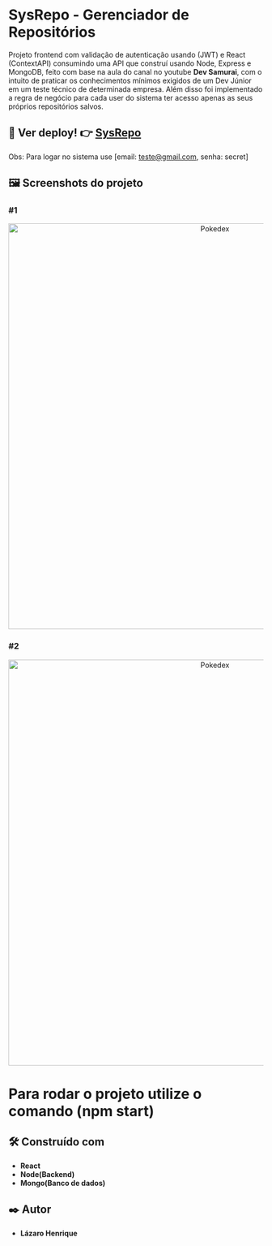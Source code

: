 # SysRepo - Gerenciador de Repositórios

Projeto frontend com validação de autenticação usando (JWT) e React (ContextAPI) consumindo uma API que construí usando Node, Express e MongoDB, feito com base na aula do canal no youtube **Dev Samurai**, com o intuito de praticar os conhecimentos mínimos exigidos de um Dev Júnior em um teste técnico de determinada empresa. Além disso 
foi implementado a regra de negócio para cada user do sistema ter acesso apenas as seus próprios repositórios salvos.

## 👀 Ver deploy! 👉 <a href="https://gerenciador-github-frontend-react.vercel.app/">SysRepo</a>
Obs: Para logar no sistema use [email: teste@gmail.com, senha: secret]

## 🖼 Screenshots do projeto

### #1
<p align="center">
  <img align="center" src="https://user-images.githubusercontent.com/78514404/235560223-9bc48e5d-f1fd-485f-8fda-e5765bf7020e.PNG" alt="Pokedex" width="800"/>
</p>

### #2
<p align="center">
  <img align="center" src="https://user-images.githubusercontent.com/78514404/235560234-0481109e-761d-4047-a46f-11c86c67f3d1.PNG" alt="Pokedex" width="800"/>
</p>

# Para rodar o projeto utilize o comando (**npm start**) 

## 🛠️ Construído com

* **React**
* **Node(Backend)**
* **Mongo(Banco de dados)**

## ✒️ Autor

* **Lázaro Henrique**  

